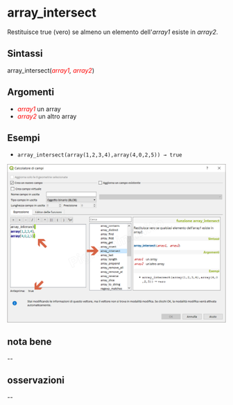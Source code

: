# array_intersect

Restituisce true (vero) se almeno un elemento dell'_array1_ esiste in _array2_.

## Sintassi

array_intersect(_<span style="color:red;">array1</span>, <span style="color:red;">array2</span>_)

## Argomenti

* _<span style="color:red;">array1</span>_ un array
* _<span style="color:red;">array2</span>_ un altro array

## Esempi

* `array_intersect(array(1,2,3,4),array(4,0,2,5)) → true`

![](../../img/arrays/array_intersect/array_intersect1.png)

## nota bene

--

## osservazioni

--
